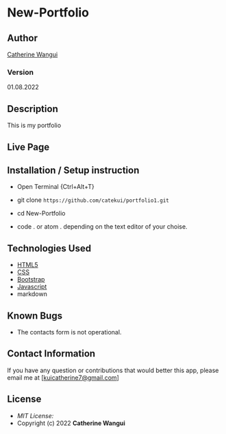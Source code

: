 # New-Portfolio

## Author

[Catherine Wangui](https://github.com/catekui)

### Version
01.08.2022

## Description
This is my portfolio


## Live Page 



## Installation / Setup instruction
* Open Terminal {Ctrl+Alt+T}

* git clone ```https://github.com/catekui/portfolio1.git```

* cd New-Portfolio

* code . or atom . depending on the text editor of your choise.

## Technologies Used

* [HTML5](https://github.com/topics/html5)
* [CSS](https://github.com/topics/css3)
* [Bootstrap](https://github.com/topics/bootstrap)
* [Javascript](https://github.com/topics/javascript)
* markdown

## Known Bugs

* The contacts form is not operational. 

## Contact Information 

If you have any question or contributions that would better this app, please email me at [kuicatherine7@gmail.com]

## License
* *MIT License:*
* Copyright (c) 2022 **Catherine Wangui**